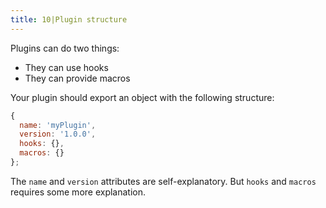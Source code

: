 ```yaml
---
title: 10|Plugin structure
---
```


Plugins can do two things:

 - They can use hooks
 - They can provide macros

Your plugin should export an object with the following structure:

```js
{
  name: 'myPlugin',
  version: '1.0.0',
  hooks: {},
  macros: {}
};
```

The `name` and `version` attributes are self-explanatory. But `hooks` and `macros` requires some more explanation.

